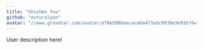 ```yaml
---
title: "Shichen You"
github: "exturalyon"
avatar: "//www.gravatar.com/avatar/af8e508beecace6e473adc9939e3e91b?d=identicon"
---
```


User description here!
